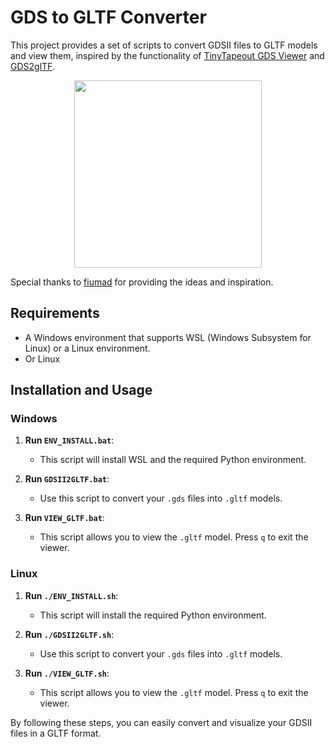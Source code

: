 # GDS to GLTF Converter

This project provides a set of scripts to convert GDSII files to GLTF models and view them, inspired by the functionality of [TinyTapeout GDS Viewer](https://gds-viewer.tinytapeout.com/?model=) and [GDS2glTF](https://github.com/mbalestrini/GDS2glTF).

<p align="center">
  <img src="[https://github.com/user-attachments/assets/f074104b-00d5-43e7-bf37-45b6620b4d21](https://github.com/user-attachments/assets/0fe8e64f-c1f9-4bfe-b946-47070fe89892)" width="300">
</p>

Special thanks to [fiumad](https://github.com/fiumad/) for providing the ideas and inspiration.

## Requirements

- A Windows environment that supports WSL (Windows Subsystem for Linux) or a Linux environment.
- Or Linux

## Installation and Usage

### Windows

1. **Run `ENV_INSTALL.bat`**:
   - This script will install WSL and the required Python environment.

2. **Run `GDSII2GLTF.bat`**:
   - Use this script to convert your `.gds` files into `.gltf` models.

3. **Run `VIEW_GLTF.bat`**:
   - This script allows you to view the `.gltf` model. Press `q` to exit the viewer.

### Linux

1. **Run `./ENV_INSTALL.sh`**:
   - This script will install the required Python environment.

2. **Run `./GDSII2GLTF.sh`**:
   - Use this script to convert your `.gds` files into `.gltf` models.

3. **Run `./VIEW_GLTF.sh`**:
   - This script allows you to view the `.gltf` model. Press `q` to exit the viewer.

By following these steps, you can easily convert and visualize your GDSII files in a GLTF format.
